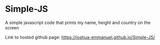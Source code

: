 # Simple-JS
A simple javascript code that prints my name, height and country on the screen

Link to hosted github page: https://joshua-emmanuel.github.io/Simple-JS/

